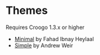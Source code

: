 # Themes

Requires Croogo 1.3.x or higher

* [Minimal](http://fahad19.com/blog/minimal-theme) by Fahad Ibnay Heylaal
* [Simple](http://andrw.net/blog/simple-theme-released-for-croogo-132) by Andrew Weir